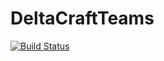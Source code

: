 # DeltaCraftTeams

[![Build Status](https://kkoudelka.semaphoreci.com/badges/DeltaCraftTeams/branches/master.svg)](https://kkoudelka.semaphoreci.com/projects/DeltaCraftTeams)
